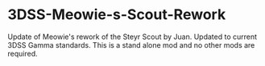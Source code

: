 # 3DSS-Meowie-s-Scout-Rework
Update of Meowie's rework of the Steyr Scout by Juan. Updated to current 3DSS Gamma standards. This is a stand alone mod and no other mods are required.
